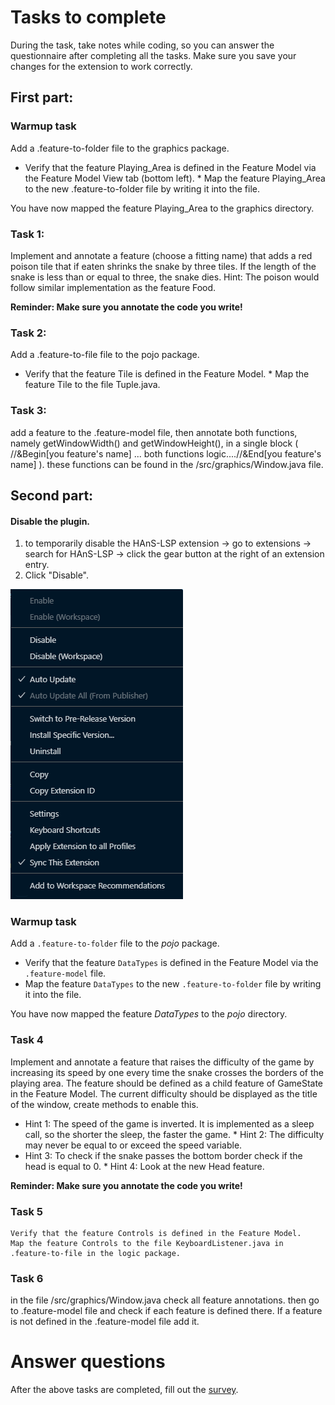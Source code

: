 # Tasks to complete

During the task, take notes while coding, so you can answer the questionnaire after completing all the tasks.
Make sure you save your changes for the extension to work correctly.

## First part:

### Warmup task

Add a .feature-to-folder file to the graphics package.
 * Verify that the feature Playing_Area is defined in the Feature Model via the Feature Model View tab (bottom left). * 
 Map the feature Playing_Area to the new .feature-to-folder file by writing it into the file.

You have now mapped the feature Playing_Area to the graphics directory.

### Task 1:

Implement and annotate a feature (choose a fitting name) that adds a red poison tile that if eaten shrinks the snake by three tiles.
If the length of the snake is less than or equal to three, the snake dies. Hint: The poison would follow similar implementation as the feature Food.

**Reminder: Make sure you annotate the code you write!**

### Task 2:

Add a .feature-to-file file to the pojo package.
 * Verify that the feature Tile is defined in the Feature Model. * 
 Map the feature Tile to the file Tuple.java.

### Task 3:

add a feature to the .feature-model file, then annotate both functions, namely getWindowWidth() and getWindowHeight(), in a single block ( //&Begin[you feature's name] ... both functions logic....//&End[you feature's name] ).
these functions can be found in the /src/graphics/Window.java file.

## Second part:

#### Disable the plugin.
1. to temporarily disable the HAnS-LSP extension -> go to extensions -> search for HAnS-LSP -> click the gear button at the right of an extension entry.
2. Click "Disable".

![](disable.png)

### Warmup task

Add a `.feature-to-folder` file to the *pojo* package.
* Verify that the feature `DataTypes` is defined in the Feature Model via the `.feature-model` file.
* Map the feature `DataTypes` to the new `.feature-to-folder` file by writing it into the file.

You have now mapped the feature *DataTypes* to the *pojo* directory.

### Task 4

Implement and annotate a feature that raises the difficulty of the game by increasing its speed by one every time the snake crosses the borders of the playing area.
The feature should be defined as a child feature of GameState in the Feature Model. The current difficulty should be displayed as the title of the window, create methods to enable this.
 * Hint 1: The speed of the game is inverted. It is implemented as a sleep call, so the shorter the sleep, the faster the game. * 
 Hint 2: The difficulty may never be equal to or exceed the speed variable.
 * Hint 3: To check if the snake passes the bottom border check if the head is equal to 0. * 
 Hint 4: Look at the new Head feature.

**Reminder: Make sure you annotate the code you write!**

### Task 5

    Verify that the feature Controls is defined in the Feature Model.
    Map the feature Controls to the file KeyboardListener.java in .feature-to-file in the logic package.

### Task 6

in the file /src/graphics/Window.java check all feature annotations. then go to .feature-model file and check if each feature is defined there. If a feature is not defined in the .feature-model file add it.

# Answer questions
After the above tasks are completed, fill out the [survey](https://docs.google.com/forms/d/e/1FAIpQLSdcpbnTASBGH6cRMHw2DUJWOQm3MigtSJPRo37Q_eYchaOqZg/viewform?usp=sf_link).
